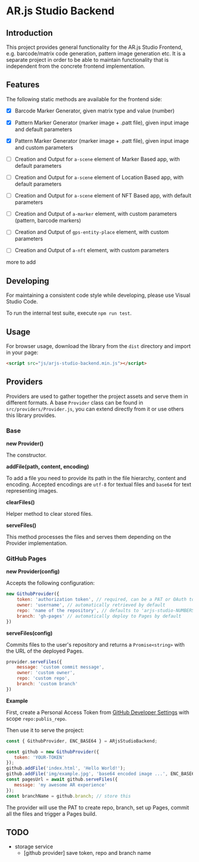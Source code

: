 # AR.js Studio Backend

## Introduction

This project provides general functionality for the AR.js Studio Frontend, e.g. barcode/matrix code generation,
pattern image generation etc. It is a separate project in order to be able to maintain functionality that is
independent from the concrete frontend implementation.

## Features

The following static methods are available for the frontend side:

- [x] Barcode Marker Generator, given matrix type and value (number)

- [x] Pattern Marker Generator (marker image + .patt file), given input image and default parameters

- [x] Pattern Marker Generator (marker image + .patt file), given input image and custom parameters

- [ ] Creation and Output for `a-scene` element of Marker Based app, with default parameters

- [ ] Creation and Output for `a-scene` element of Location Based app, with default parameters

- [ ] Creation and Output for `a-scene` element of NFT Based app, with default parameters

- [ ] Creation and Output of `a-marker` element, with custom parameters (pattern, barcode markers)

- [ ] Creation and Output of `gps-entity-place` element, with custom parameters

- [ ] Creation and Output of `a-nft` element, with custom parameters

more to add

## Developing

For maintaining a consistent code style while developing, please use Visual Studio Code.

To run the internal test suite, execute `npm run test`.

## Usage

For browser usage, download the library from the `dist` directory and import in your page:

```html
<script src="js/arjs-studio-backend.min.js"></script>
```

## Providers

Providers are used to gather together the project assets and serve them in different formats.
A base `Provider` class can be found in `src/providers/Provider.js`, you can extend directly from it or use
others this library provides.

### Base

**new Provider()**

The constructor.

**addFile(path, content, encoding)**

To add a file you need to provide its path in the file hierarchy, content and encoding.
Accepted encodings are `utf-8` for textual files and `base64` for text representing images.

**clearFiles()**

Helper method to clear stored files.

**serveFiles()**

This method processes the files and serves them depending on the Provider implementation.

### GitHub Pages

**new Provider(config)**

Accepts the following configuration:

```js
new GithubProvider({
    token: 'authorization token', // required, can be a PAT or OAuth token
    owner: 'username', // automatically retrieved by default
    repo: 'name of the repository', // defaults to 'arjs-studio-NUMBERS'
    branch: 'gh-pages' // automatically deploy to Pages by default
})
```

**serveFiles(config)**

Commits files to the user's repository and returns a `Promise<string>` with the URL of the deployed Pages.

```js
provider.serveFiles({
    message: 'custom commit message',
    owner: 'custom owner',
    repo: 'custom repo',
    branch: 'custom branch'
})
```

**Example**

First, create a Personal Access Token from [GitHub Developer Settings](https://github.com/settings/tokens)
with scope `repo:publis_repo`.

Then use it to serve the project:

```js
const { GithubProvider, ENC_BASE64 } = ARjsStudioBackend;

const github = new GithubProvider({
   token: 'YOUR-TOKEN'
});
github.addFile('index.html', 'Hello World!');
github.addFile('img/example.jpg', 'base64 encoded image ...', ENC_BASE64);
const pagesUrl = await github.serveFiles({
   message: 'my awesome AR experience'
});
const branchName = github.branch; // store this
```

The provider will use the PAT to create repo, branch, set up Pages, commit all the files and trigger
a Pages build.

## TODO

- storage service
    - [github provider] save token, repo and branch name
